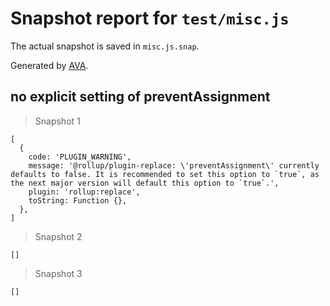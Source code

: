 # Snapshot report for `test/misc.js`

The actual snapshot is saved in `misc.js.snap`.

Generated by [AVA](https://avajs.dev).

## no explicit setting of preventAssignment

> Snapshot 1

    [
      {
        code: 'PLUGIN_WARNING',
        message: '@rollup/plugin-replace: \'preventAssignment\' currently defaults to false. It is recommended to set this option to `true`, as the next major version will default this option to `true`.',
        plugin: 'rollup:replace',
        toString: Function {},
      },
    ]

> Snapshot 2

    []

> Snapshot 3

    []
